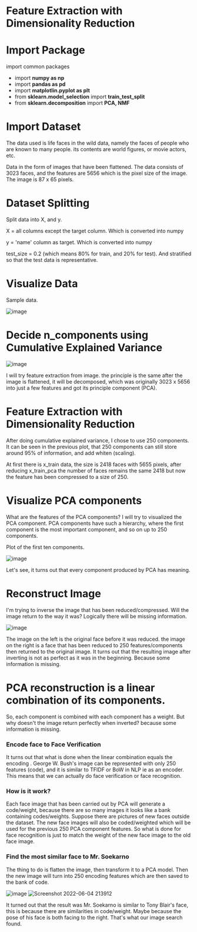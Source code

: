 # Feature Extraction with Dimensionality Reduction
# Import Package
import common packages
- import **numpy as np**
- import **pandas as pd**
- import **matplotlin.pyplot as plt**
- from **sklearn.model_selection** import **train_test_split**
- from **sklearn.decomposition** import **PCA, NMF**

# Import Dataset
The data used is life faces in the wild data, namely the faces of people who are known to many people. its contents are world figures, or movie actors, etc. 

Data in the form of images that have been flattened. The data consists of 3023 faces, and the features are 5656 which is the pixel size of the image. The image is 87 x 65 pixels.

# Dataset Splitting
Split data into X, and y.

X = all columns except the target column. Which is converted into numpy

y = 'name' column as target. Which is converted into numpy

test_size = 0.2 (which means 80% for train, and 20% for test). And stratified so that the test data is representative.

# Visualize Data
Sample data.

![image](https://user-images.githubusercontent.com/86812576/171996592-23892dbc-36ee-490e-92f7-e0974c7154a9.png)

# Decide n_components using Cumulative Explained Variance

![image](https://user-images.githubusercontent.com/86812576/171998053-ee1055c9-e655-4957-bf68-9b5885bbde8a.png)

I will try feature extraction from image. the principle is the same after the image is flattened, it will be decomposed, which was originally 3023 x 5656 into just a few features and got its principle component (PCA).

# Feature Extraction with Dimensionality Reduction
After doing cumulative explained variance, I chose to use 250 components. It can be seen in the previous plot, that 250 components can still store around 95% of information, and add whiten (scaling).

At first there is x_train data, the size is 2418 faces with 5655 pixels, after reducing x_train_pca the number of faces remains the same 2418 but now the feature has been compressed to a size of 250.

# Visualize PCA components
What are the features of the PCA components? I will try to visualized the PCA component. PCA components have such a hierarchy, where the first component is the most important component, and so on up to 250 components.

Plot of the first ten components. 

![image](https://user-images.githubusercontent.com/86812576/171997276-be1c16c4-acd5-4d95-a546-ce9e41c6642f.png)

Let's see, it turns out that every component produced by PCA has meaning.

# Reconstruct Image
I'm trying to inverse the image that has been reduced/compressed. Will the image return to the way it was? Logically there will be missing information.

![image](https://user-images.githubusercontent.com/86812576/171998336-99f0a02f-5920-44c4-ab9b-b126b8de8060.png)

The image on the left is the original face before it was reduced. the image on the right is a face that has been reduced to 250 features/components then returned to the original image. It turns out that the resulting image after inverting is not as perfect as it was in the beginning. Because some information is missing.

# PCA reconstruction is a linear combination of its components.
So, each component is combined with each component has a weight. But why doesn't the image return perfectly when inverted? because some information is missing.

### Encode face to Face Verification
It turns out that what is done when the linear combination equals the encoding . George W. Bush's image can be represented with only 250 features (code), and it is similar to TFIDF or BoW in NLP ie as an encoder. This means that we can actually do face verification or face recognition.

### How is it work?
Each face image that has been carried out by PCA will generate a code/weight, because there are so many images it looks like a bank containing codes/weights. Suppose there are pictures of new faces outside the dataset. The new face images will also be coded/weighted which will be used for the previous 250 PCA component features. So what is done for face recognition is just to match the weight of the new face image to the old face image. 

### Find the most similar face to Mr. Soekarno
The thing to do is flatten the image, then transform it to a PCA model. Then the new image will turn into 250 encoding features which are then saved to the bank of code.

![image](https://user-images.githubusercontent.com/86812576/172007801-a899a39d-33d7-4276-84cc-eac4ced22519.png) ![Screenshot 2022-06-04 213912](https://user-images.githubusercontent.com/86812576/172007816-99704a7e-6e66-4017-a3cb-4dd9687bff2e.png)

It turned out that the result was Mr. Soekarno is similar to Tony Blair's face, this is because there are similarities in code/weight.
Maybe because the pose of his face is both facing to the right. That's what our image search found.
